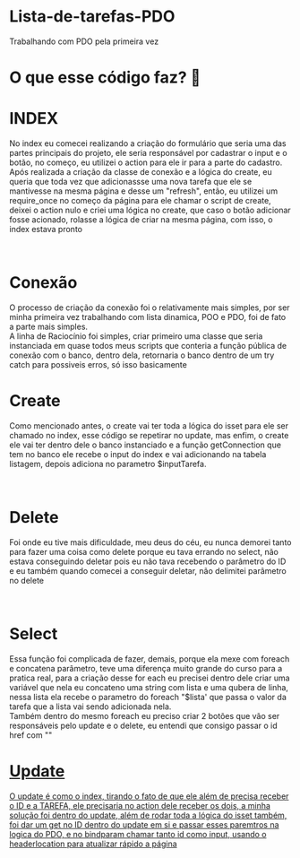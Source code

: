 # Lista-de-tarefas-PDO
Trabalhando com PDO pela primeira vez
<h1> O que esse código faz? 🤔 </br>
<h1> INDEX </h1>
<p>
No index eu comecei realizando a criação do formulário que seria uma das partes principais do projeto, ele seria responsável por cadastrar o input e o botão, no começo, eu utilizei o action para ele ir para a parte do cadastro. <br>
Após realizada a criação da classe de conexão e a lógica do create, eu queria que toda vez que adicionassse uma nova tarefa que ele se mantivesse na mesma página e desse um "refresh", então, eu utilizei um require_once no começo da página para ele chamar o script de create, deixei o action nulo e criei uma lógica no create, que caso o botão adicionar fosse acionado, rolasse a lógica de criar na mesma página, com isso, o index estava pronto
</p>
<br>
<h1> Conexão </h1>
<p>
O processo de criação da conexão foi o relativamente mais simples, por ser minha primeira vez trabalhando com lista dinamica, POO e PDO, foi de fato a parte mais simples. <br>
A linha de Raciocínio  foi simples, criar primeiro uma classe que seria instanciada em quase todos meus scripts que conteria a função pública de conexão com o banco, dentro dela, retornaria o banco dentro de um try catch para possiveis erros, só isso basicamente
</p
<br>
<h1> Create </h1> 
<p>
Como mencionado antes, o create vai ter toda a lógica do isset para ele ser chamado no index, esse código se repetirar no update, mas enfim, o create ele vai ter dentro dele o banco instanciado e a função getConnection que tem no banco
ele recebe o input do index e vai adicionando na tabela listagem, depois adiciona no parametro $inputTarefa.
</p>
<br>
<h1>Delete</h1>
<p> Foi onde eu tive mais dificuldade, meu deus do céu, eu nunca demorei tanto para fazer uma coisa como delete porque eu tava errando no select, não estava conseguindo deletar pois eu não tava recebendo o parâmetro do ID e eu também quando comecei a conseguir deletar, não delimitei parâmetro no delete
</p>
<br>
<h1>Select </h1>
<p> 
Essa função foi complicada de fazer, demais, porque ela mexe com foreach e concatena parâmetro, teve uma diferença muito grande do curso para a pratica real, para a criação desse for each eu precisei dentro dele criar uma variável que nela eu concateno uma string com lista e uma qubera de linha, nessa lista ela recebe o parametro do foreach "$lista' que passa o valor da tarefa que a lista vai sendo adicionada nela. <br>
Também dentro do mesmo foreach eu preciso criar 2 botões que vão ser responsáveis pelo update e o delete, eu entendi que consigo passar o id href com "" <a href="delete.php?id='.$lista['id']."depois que eu entendi isso (com muitas horass e ajuda) ficou infinitamente mais fácil, mas ainda dificil pois no update eu precisava passar o parametro do id, mas falemos dele no topico dele.
</p>
<br>
<h1> Update </h1>
<p>
O update é como o index, tirando o fato de que ele além de precisa receber o ID e a TAREFA, ele precisaria no action dele receber os dois, a minha solução foi dentro do update, além de rodar toda a lógica do isset  também, foi dar um get no ID dentro do update em si e passar esses paremtros na logica do PDO, e no bindparam chamar tanto id como input, usando  o headerlocation para atualizar rápido a página
</p>

